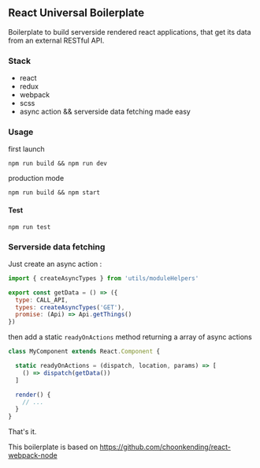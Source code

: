 ## React Universal Boilerplate

Boilerplate to build serverside rendered react applications, that get its data from an external RESTful API.

### Stack
- react
- redux
- webpack
- scss
- async action && serverside data fetching made easy

### Usage
first launch
```
npm run build && npm run dev
```

production mode
```
npm run build && npm start
```

#### Test

```
npm run test
```

### Serverside data fetching

Just create an async action :
```js
import { createAsyncTypes } from 'utils/moduleHelpers'

export const getData = () => ({
  type: CALL_API,
  types: createAsyncTypes('GET'),
  promise: (Api) => Api.getThings()
})
```

then add a static `readyOnActions` method returning a array of async actions
```js
class MyComponent extends React.Component {

  static readyOnActions = (dispatch, location, params) => [
    () => dispatch(getData())
  ]

  render() {
    // ...
  }
}
```

That's it.

This boilerplate is based on https://github.com/choonkending/react-webpack-node
